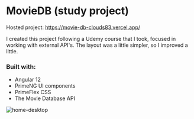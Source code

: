 # MovieDB (study project)

Hosted project: https://movie-db-clouds83.vercel.app/

I created this project following a Udemy course that I took, focused in working with external API's.
The layout was a little simpler, so I improved a little.

### Built with:
- Angular 12
- PrimeNG UI components
- PrimeFlex CSS
- The Movie Database API

![home-desktop](https://user-images.githubusercontent.com/1158183/212572489-4a91a8c7-2c31-40f9-a2e4-c1fd58c97aa0.jpg)
